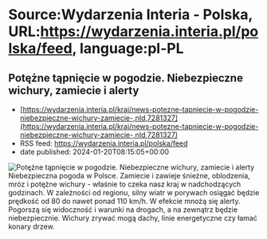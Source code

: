 # Source:Wydarzenia Interia - Polska, URL:https://wydarzenia.interia.pl/polska/feed, language:pl-PL

## Potężne tąpnięcie w pogodzie. Niebezpieczne wichury, zamiecie i alerty
 - [https://wydarzenia.interia.pl/kraj/news-potezne-tapniecie-w-pogodzie-niebezpieczne-wichury-zamiecie-,nId,7281327](https://wydarzenia.interia.pl/kraj/news-potezne-tapniecie-w-pogodzie-niebezpieczne-wichury-zamiecie-,nId,7281327)
 - RSS feed: https://wydarzenia.interia.pl/polska/feed
 - date published: 2024-01-20T08:15:05+00:00

<p><a href="https://wydarzenia.interia.pl/kraj/news-potezne-tapniecie-w-pogodzie-niebezpieczne-wichury-zamiecie-,nId,7281327"><img align="left" alt="Potężne tąpnięcie w pogodzie. Niebezpieczne wichury, zamiecie i alerty" src="https://i.iplsc.com/potezne-tapniecie-w-pogodzie-niebezpieczne-wichury-zamiecie/000IFGZT4QCGCBL2-C321.jpg" /></a>Niebezpieczna pogoda w Polsce. Zamiecie i zawieje śnieżne, oblodzenia, mróz i potężne wichury - właśnie to czeka nasz kraj w nadchodzących godzinach. W zależności od regionu, silny wiatr w porywach osiągać będzie prędkość od 80 do nawet ponad 110 km/h. W efekcie mnożą się alerty. Pogorszą się widoczność i warunki na drogach, a na zewnątrz będzie niebezpiecznie. Wichury zrywać mogą dachy, linie energetyczne czy łamać konary drzew. </p><br clear="all" />

